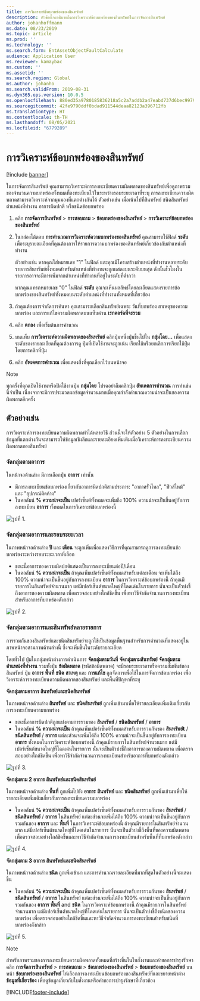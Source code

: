 ```yaml
---
title: การวิเคราะห์ข้อบกพร่องของสินทรัพย์
description: หัวข้อนี้จะอธิบายถึงการวิเคราะห์ข้อบกพร่องของสินทรัพย์ในการจัดการสินทรัพย์
author: johanhoffmann
ms.date: 08/23/2019
ms.topic: article
ms.prod: ''
ms.technology: ''
ms.search.form: EntAssetObjectFaultCalculate
audience: Application User
ms.reviewer: kamaybac
ms.custom: ''
ms.assetid: ''
ms.search.region: Global
ms.author: johanho
ms.search.validFrom: 2019-08-31
ms.dyn365.ops.version: 10.0.5
ms.openlocfilehash: 880ed35a9780185836218a5c2a7addb2a47eabd737d6bec99794ecb7a0959791
ms.sourcegitcommit: 42fe9790ddf0bdad911544deaa82123a396712fb
ms.translationtype: HT
ms.contentlocale: th-TH
ms.lasthandoff: 08/05/2021
ms.locfileid: "6779289"
---
```

# <a name="asset-fault-analysis"></a>การวิเคราะห์ข้อบกพร่องของสินทรัพย์

[!include [banner](../../includes/banner.md)]

 

ในการจัดการสินทรัพย์ คุณสามารถวิเคราะห์การลงทะเบียนความผิดพลาดของสินทรัพย์เพื่อดูภาพรวมของจำนวนความบกพร่องทั้งหมดที่ลงทะเบียนไว้ในระหว่างรอบระยะเวลาที่ระบุ การลงทะเบียนความผิดพลาดสามารถวิเคราะห์จากมุมมองที่แตกต่างกันได้ ตัวอย่างเช่น เมื่อเน้นไปที่สินทรัพย์ ชนิดสินทรัพย์ ตำแหน่งที่ทำงาน อาการผิดปกติ หรือชนิดข้อบกพร่อง

1. คลิก **การจัดการสินทรัพย์** > **การสอบถาม** > **ข้อบกพร่องของสินทรัพย์** > **การวิเคราะห์ข้อบกพร่องของสินทรัพย์**

2. ในกล่องโต้ตอบ **การคำนวณการวิเคราะห์ความบกพร่องของสินทรัพย์** คุณสามารถใช้ฟิลด์ **ระดับ** เพื่อระบุรายละเอียดที่คุณต้องการให้รายการความบกพร่องของสินทรัพย์เกี่ยวข้องกับตำแหน่งที่ทำงาน 

    ตัวอย่างเช่น หากคุณใส่หมายเลข "1" ในฟิลด์ และคุณมีโครงสร้างตำเเหน่งที่ทำงานหลายระดับ รายการสินทรัพย์ทั้งหมดสำหรับตำเเหน่งที่ทำงานจะถูกเเสดงบนระดับบนสุด ดังนั้นชั่วโมงในรายการอาจจะมีการเพิ่มจากตำเเหน่งที่ทำงานที่อยู่ในระดับที่ต่ำกว่า 
        
    หากคุณแทรกหมายเลข "0" ในฟิลด์ **ระดับ** คุณจะเห็นผลลัพธ์โดยละเอียดแสดงรายการข้อบกพร่องของสินทรัพย์ทั้งหมดบนระดับตำเเหน่งที่ทำงานทั้งหมดที่เกี่ยวข้อง

3. ถ้าคุณต้องการจำกัดการค้นหา คุณสามารถเลือกสินทรัพย์เฉพาะ วันที่บกพร่อง สาเหตุของความบกพร่อง และการแก้ไขความผิดพลาดบนแท็บด่วน **เรกคอร์ดที่จะรวม**

4. คลิก **ตกลง** เพื่อเริ่มต้นการคำนวณ

5. บนแท็บ **การวิเคราะห์ความผิดพลาดของสินทรัพย์** คลิกปุ่มหนึ่งปุ่มขึ้นไปใน **กลุ่มโดย...** เพื่อแสดงระดับของรายละเอียดที่คุณต้องการดู ปุ่มที่เปิดใช้งานจะถูกเน้น เรียกใช้หรือยกเลิกการเรียกใช้ปุ่มโดยการคลิกที่ปุ่ม

6. คลิก **อัพเดตการคำนวณ** เพื่อแสดงสิ่งที่คุณเลือกไว้บนหน้าจอ 

>[!NOTE]
>ทุกครั้งที่คุณเปิดใช้งานหรือปิดใช้งานปุ่ม **กลุ่มโดย** โปรดอย่าลืมคลิกปุ่ม **อัพเดตการคำนวณ** การทำเช่นนี้จำเป็น เนื่องจากจะมีการประมวลผลข้อมูลจำนวนมากเมื่อคุณกำลังคำนวณความน่าจะเป็นของความผิดพลาดอีกครั้ง

## <a name="examples"></a>ตัวอย่างเช่น

การวิเคราะห์การลงทะเบียนความผิดพลาดทำได้หลายวิธี ส่วนนี้จะให้ตัวอย่าง 5 ตัวอย่างในการเลือกข้อมูลที่แตกต่างกันจะสามารถให้ข้อมูลเชิงลึกและรายละเอียดเพิ่มเติมเมื่อวิเคราะห์การลงทะเบียนความผิดพลาดของสินทรัพย์

### <a name="group-by-symptoms"></a>จัดกลุ่มตามอาการ

ในหน้าจอด้านล่าง มีการเลือกปุ่ม **อาการ** เท่านั้น

- มีการลงทะเบียนข้อบกพร่องเกี่ยวกับอาการผิดปกติสามประการ: "อากาศรั่วไหล", "ฟิวส์ไหม้" และ "อุปกรณ์ติดค้าง"  
- ในคอลัมน์ **% ความน่าจะเป็น** เปอร์เซ็นต์ทั้งหมดจะเพิ่มถึง 100% ความน่าจะเป็นขึ้นอยู่กับการลงทะเบียน **อาการ** ทั้งหมดในการวิเคราะห์ข้อบกพร่องนี้

![รูปที่ 1.](media/06-controlling-and-reporting.png)

### <a name="group-by-symptoms-and-time-period"></a>จัดกลุ่มตามอาการและรอบระยะเวลา

ในภาพหน้าจอด้านล่าง **ปี** และ **เดือน** จะถูกเพิ่มเพื่อแสดงวิธีการที่คุณสามารถดูการลงทะเบียนข้อบกพร่องระหว่างรอบระยะเวลาที่เลือก

- ขณะนี้อาการของความผิดปกติแสดงเป็นการลงทะเบียนต่อปี/เดือน  
- ในคอลัมน์ **% ความน่าจะเป็น** ถ้าคุณเพิ่มเปอร์เซ็นต์ทั้งหมดสำหรับแต่ละเดือน จะเพิ่มได้ถึง 100% ความน่าจะเป็นขึ้นอยู่กับการลงทะเบียน **อาการ** ในการวิเคราะห์ข้อบกพร่องนี้ ถ้าคุณมีรายการในสินทรัพย์จำนวนมาก แต่มีเปอร์เซ็นต์ขนาดใหญ่ที่โดดเด่นในรายการ นั่นจะเป็นตัวบ่งชี้ถึงอาการของความผิดพลาด เพื่อตรวจสอบอย่างใกล้ชิดขึ้น เพื่อหาวิธีจำกัดจำนวนการลงทะเบียนสำหรับอาการที่บกพร่องดังกล่าว

![รูปที่ 2.](media/07-controlling-and-reporting.png)

### <a name="group-by-multiple-symptoms-and-assets"></a>จัดกลุ่มตามอาการและสินทรัพย์หลายรายการ

การรวมกันของสินทรัพย์และชนิดสินทรัพย์จะถูกใช้เป็นข้อมูลพื้นฐานสำหรับการคำนวณที่แสดงอยู่ในภาพหน้าจอสามภาพด้านล่างนี้ ซึ่งจะเพิ่มขึ้นในระดับรายละเอียด  

โดยทั่วไป ปุ่มในกลุ่มหน้าต่างการดำเนินการ **จัดกลุ่มตามวันที่** **จัดกลุ่มตามสินทรัพย์** **จัดกลุ่มตามตำแหน่งที่ทำงาน** รวมทั้งปุ่ม **ข้อผิดพลาด** (รหัสข้อผิดพลาด) จะมีรอบระยะเวลาหรือความสัมพันธ์ของสินทรัพย์ ปุ่ม **อาการ** **พื้นที่** **ชนิด** **สาเหตุ** และ **การแก้ไข** ถูกจัดการเพื่อใช้ในการจัดการข้อบกพร่อง เพื่อวิเคราะห์การลงทะเบียนความผิดพลาดของสินทรัพย์ และพื้นที่ปัญหาที่ระบุ  

**จัดกลุ่มตามอาการ สินทรัพย์และชนิดสินทรัพย์**

ในภาพหน้าจอด้านล่าง **สินทรัพย์** และ **ชนิดสินทรัพย์** ถูกเพิ่มเข้ามาเพื่อให้รายละเอียดเพิ่มเติมเกี่ยวกับการลงทะเบียนความบกพร่อง

- ขณะนี้อาการผิดปกติถูกแบ่งตามการรวมของ **สินทรัพย์** / **ชนิดสินทรัพย์** / **อาการ**  
- ในคอลัมน์ **% ความน่าจะเป็น** ถ้าคุณเพิ่มเปอร์เซ็นต์ทั้งหมดสำหรับการรวมกันของ **สินทรัพย์t** / **ชนิดสินทรัพย์** / **อาการ** แต่ละส่วนจะเพิ่มได้ถึง 100% ความน่าจะเป็นขึ้นอยู่กับการลงทะเบียน **อาการ** ทั้งหมดในการวิเคราะห์ข้อบกพร่องนี้ ถ้าคุณมีรายการในสินทรัพย์จำนวนมาก แต่มีเปอร์เซ็นต์ขนาดใหญ่ที่โดดเด่นในรายการ นั่นจะเป็นตัวบ่งชี้ถึงอาการของความผิดพลาด เพื่อตรวจสอบอย่างใกล้ชิดขึ้น เพื่อหาวิธีจำกัดจำนวนการลงทะเบียนสำหรับอาการที่บกพร่องดังกล่าว

![รูปที่ 3.](media/08-controlling-and-reporting.png)

**จัดกลุ่มตาม 2 อาการ สินทรัพย์และชนิดสินทรัพย์**

ในภาพหน้าจอด้านล่าง **พื้นที่** ถูกเพิ่มไปยัง **อาการ** **สินทรัพย์** และ **ชนิดสินทรัพย์** ถูกเพิ่มเข้ามาเพื่อให้รายละเอียดเพิ่มเติมเกี่ยวกับการลงทะเบียนความบกพร่อง

- ในคอลัมน์ **% ความน่าจะเป็น** ถ้าคุณเพิ่มเปอร์เซ็นต์ทั้งหมดสำหรับการรวมกันของ **สินทรัพย์** / **ชนิดสินทรัพย์** / **อาการ** ในสินทรัพย์ แต่ละส่วนจะเพิ่มได้ถึง 100% ความน่าจะเป็นขึ้นอยู่กับการรวมกันของ **อาการ** และ **พื้นที่** ในการวิเคราะห์ข้อบกพร่องนี้ ถ้าคุณมีรายการในสินทรัพย์จำนวนมาก แต่มีเปอร์เซ็นต์ขนาดใหญ่ที่โดดเด่นในรายการ นั่นจะเป็นตัวบ่งชี้ถึงพื้นที่ของความผิดพลาด เพื่อตรวจสอบอย่างใกล้ชิดขึ้นและหาวิธีจำกัดจำนวนการลงทะเบียนสำหรับพื้นที่ที่บกพร่องดังกล่าว  

![รูปที่ 4.](media/09-controlling-and-reporting.png)

**จัดกลุ่มตาม 3 อาการ สินทรัพย์และชนิดสินทรัพย์**

ในภาพหน้าจอด้านล่าง **ชนิด** ถูกเพิ่มเข้ามา และการคำนวณรายละเอียดที่มากที่สุดในตัวอย่างนี้จะแสดงขึ้น
 
- ในคอลัมน์ **% ความน่าจะเป็น** ถ้าคุณเพิ่มเปอร์เซ็นต์ทั้งหมดสำหรับการรวมกันของ **สินทรัพย์** / **ชนิดสินทรัพย์** / **อาการ** ในสินทรัพย์ แต่ละส่วนจะเพิ่มได้ถึง 100% ความน่าจะเป็นขึ้นอยู่กับการรวมกันของ **อาการ** **พื้นที่** and **ชนิด** ในการวิเคราะห์ข้อบกพร่องนี้ ถ้าคุณมีรายการในสินทรัพย์จำนวนมาก แต่มีเปอร์เซ็นต์ขนาดใหญ่ที่โดดเด่นในรายการ นั่นจะเป็นตัวบ่งชี้ถึงชนิดของความบกพร่อง เพื่อตรวจสอบอย่างใกล้ชิดขึ้นและหาวิธีจำกัดจำนวนการลงทะเบียนสำหรับชนิดที่บกพร่องดังกล่าว

![รูปที่ 5.](media/10-controlling-and-reporting.png)


>[!NOTE]
>สำหรับภาพรวมของการลงทะเบียนความผิดพลาดทั้งหมดที่สร้างขึ้นในใบสั่งงานและคำขอการบำรุงรักษา คลิก **การจัดการสินทรัพย์** > **การสอบถาม** > **ข้อบกพร่องของสินทรัพย์** > **ข้อบกพร่องของสินทรัพย์** บนหน้า **ข้อบกพร่องของสินทรัพย์** ให้เลือกการลงทะเบียนข้อบกพร่องของสินทรัพย์ที่และขยายหน้าต่าง **ข้อมูลที่เกี่ยวข้อง** เพื่อดูข้อมูลเกี่ยวกับใบสั่งงานหรือคำขอการบำรุงรักษาที่เกี่ยวข้อง



[!INCLUDE[footer-include](../../../includes/footer-banner.md)]
